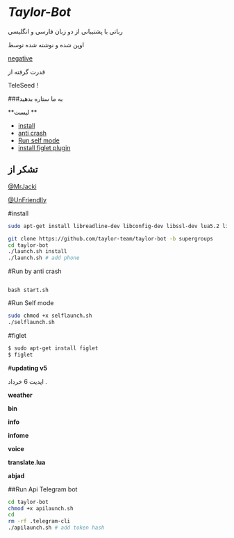 # <i>Taylor-Bot</i>
رباتی با پشتیبانی از دو زبان فارسی و انگلیسی

اوپن شده و نوشته شده توسط 

[negative](https://telegram.me/negative_officiall)

قدرت گرفته از 

TeleSeed !

###به ما ستاره بدهید 

**لیست **
- [install](#install)
- [anti crash](#run-by-anti-crash)
- [Run self mode](#run-self-mode)
- [install figlet plugin](#figlet)


## تشکر از 
[@MrJacki](https://telegram.me/MrJacki)

[@UnFriendlly](https://telegram.me/UnFriendlly)

#install 

```sh
sudo apt-get install libreadline-dev libconfig-dev libssl-dev lua5.2 liblua5.2-dev lua-socket lua-sec lua-expat libevent-dev make unzip git redis-server autoconf g++ libjansson-dev libpython-dev expat libexpat1-dev
```
```sh
git clone https://github.com/taylor-team/taylor-bot -b supergroups
cd taylor-bot 
./launch.sh install 
./launch.sh # add phone
```
#Run by anti crash

<code>
bash start.sh
</code>

#Run Self mode

```sh
sudo chmod +x selflaunch.sh
./selflaunch.sh
```

#figlet

```sh
$ sudo apt-get install figlet
$ figlet
```

#**updating v5**


اپدیت 6 خرداد .

**weather**

**bin**

**info**

**infome**

**voice**

**translate.lua**

**abjad**


##Run Api Telegram bot 

```sh
cd taylor-bot
chmod +x apilaunch.sh
cd 
rm -rf .telegram-cli
./apilaunch.sh # add token hash
